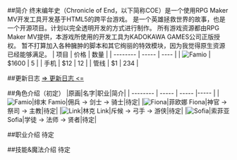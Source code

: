##简介
终末编年史（Chronicle of End，以下简称COE）是一个使用RPG Maker MV开发工具开发基于HTML5的跨平台游戏。
是一个英雄拯救世界的故事，也是一个开源项目。计划以完全透明开发的方式进行制作。
所有游戏资源都由RPG Maker MV提供，本游戏所使用的开发工具为KADOKAWA GAMES公司正版授权。
暂不打算加入各种臃肿的脚本和其它绚丽的特效模块，因为我觉得原生资源已经能够满足。
| 项目        | 价格   |  数量  |
| --------   | -----  | ----  |
| ![Famio](http://git.oschina.net/uploads/images/2017/0317/172106_989abb5b_463895.png "Famio")     | $1600 |   5     |
| 手机        |   $12   |   12   |
| 管线        |    $1    |  234  |

##更新日志
[=> 更新日志 <=](https://git.oschina.net/famio/Chronicle_of_End/blob/master/Changelogs.md)

##角色介绍（初定）
|原画|名字|职业|简介|
 | --------   | -----   | ----- |----- |
|![Famio](http://git.oschina.net/uploads/images/2017/0317/172106_989abb5b_463895.png "Famio")|绯末 Famio|佣兵 -> 剑士 -> 骑士|待定|
|![Fiona](http://git.oschina.net/uploads/images/2017/0317/172112_6ea9c817_463895.png "Fiona")|菲欧娜 Fiona|神官 -> 祭司 -> 主教|待定|
|![Link](http://git.oschina.net/uploads/images/2017/0317/172120_9e62be34_463895.png "Link")|林克 Link|斥候 -> 弓手 -> 游侠|待定|
|![Sofia](http://git.oschina.net/uploads/images/2017/0317/172127_b1d5c8a6_463895.png "Sofia")|索菲亚 Sofia|学徒 -> 法师 -> 贤者|待定|

##职业介绍
待定

##技能&魔法介绍
待定